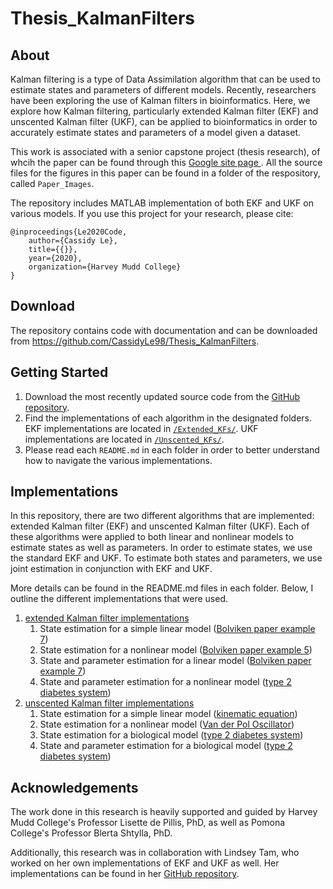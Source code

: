 # Thesis_KalmanFilters

## About
Kalman filtering is a type of Data Assimilation algorithm that can be used to estimate states and parameters of different models. Recently, researchers have been exploring the use of Kalman filters in bioinformatics. Here, we explore how Kalman filtering, particularly extended Kalman filter (EKF) and unscented Kalman filter (UKF), can be applied to bioinformatics in order to accurately estimate states and parameters of a model given a dataset.

This work is associated with a senior capstone project (thesis research), of whcih the paper can be found through this [Google site page ](https://sites.google.com/g.hmc.edu/cle/thesis). All the source files for the figures in this paper can be found in a folder of the respository, called `Paper_Images`.

The repository includes MATLAB implementation of both EKF and UKF on various models. If you use this project for your research, please cite:
```
@inproceedings{Le2020Code,
    author={Cassidy Le},
    title={{}},
    year={2020},
    organization={Harvey Mudd College}
}
```

## Download
The repository contains code with documentation and can be downloaded from <https://github.com/CassidyLe98/Thesis_KalmanFilters>.

## Getting Started
1. Download the most recently updated source code from the [GitHub repository](https://github.com/CassidyLe98/Thesis_KalmanFilters).
2. Find the implementations of each algorithm in the designated folders. EKF implementations are located in [`/Extended_KFs/`](https://github.com/CassidyLe98/Thesis_KalmanFilters/tree/master/Extended_KFs). UKF implementations are located in [`/Unscented_KFs/`](https://github.com/CassidyLe98/Thesis_KalmanFilters/tree/master/Unscented_KFs).
3. Please read each `README.md` in each folder in order to better understand how to navigate the various implementations.

## Implementations
In this repository, there are two different algorithms that are implemented: extended Kalman filter (EKF) and unscented Kalman filter (UKF). Each of these algorithms were applied to both linear and nonlinear models to estimate states as well as parameters. In order to estimate states, we use the standard EKF and UKF. To estimate both states and parameters, we use joint estimation in conjunction with EKF and UKF.

More details can be found in the README.md files in each folder. Below, I outline the different implementations that were used.
1. [extended Kalman filter implementations](https://github.com/CassidyLe98/Thesis_KalmanFilters/tree/master/Extended_KFs)
    1. State estimation for a simple linear model ([Bolviken paper example 7](https://github.com/CassidyLe98/Thesis_KalmanFilters/tree/master/Extended_KFs/Bolviken_Ex7))
    2. State estimation for a nonlinear model ([Bolviken paper example 5](https://github.com/CassidyLe98/Thesis_KalmanFilters/tree/master/Extended_KFs/Bolviken_Ex5))
    3. State and parameter estimation for a linear model ([Bolviken paper example 7](https://github.com/CassidyLe98/Thesis_KalmanFilters/tree/master/Extended_KFs/Joint_Estimation/Bolviken_Ex7))
    4. State and parameter estimation for a nonlinear model ([type 2 diabetes system](https://github.com/CassidyLe98/Thesis_KalmanFilters/tree/master/Extended_KFs/Joint_Estimation/Albers))
2. [unscented Kalman filter implementations](https://github.com/CassidyLe98/Thesis_KalmanFilters/tree/master/Unscented_KFs)
    1. State estimation for a simple linear model ([kinematic equation](https://github.com/CassidyLe98/Thesis_KalmanFilters/tree/master/Unscented_KFs/Kinematic))
    2. State estimation for a nonlinear model ([Van der Pol Oscillator](https://github.com/CassidyLe98/Thesis_KalmanFilters/tree/master/Unscented_KFs/MatLab_vdp_Example))
    3. State estimation for a biological model ([type 2 diabetes system](https://github.com/CassidyLe98/Thesis_KalmanFilters/tree/master/Unscented_KFs/Albers))
    4. State and parameter estimation for a biological model ([type 2 diabetes system](https://github.com/CassidyLe98/Thesis_KalmanFilters/tree/master/Unscented_KFs/Albers/Joint_Estimation))

## Acknowledgements
The work done in this research is heavily supported and guided by Harvey Mudd College's Professor Lisette de Pillis, PhD, as well as Pomona College's Professor Blerta Shtylla, PhD.

Additionally, this research was in collaboration with Lindsey Tam, who worked on her own implementations of EKF and UKF as well. Her implementations can be found in her [GitHub repository](https://github.com/lindseytam/LT_thesis/tree/master/code).

